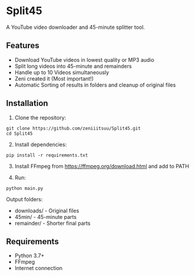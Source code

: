 # Split45

A YouTube video downloader and 45-minute splitter tool.

## Features

- Download YouTube videos in lowest quality or MP3 audio
- Split long videos into 45-minute and remainders
- Handle up to 10 Videos simultaneously
- Zeni created it (Most important!)
- Automatic Sorting of results in folders and cleanup of original files

## Installation

1. Clone the repository:
```
git clone https://github.com/zeniiitsuu/Split45.git
cd Split45
```

2. Install dependencies:
```
pip install -r requirements.txt
```

3. Install FFmpeg from https://ffmpeg.org/download.html and add to PATH

4. Run:
```
python main.py
```


Output folders:
- downloads/ - Original files
- 45min/ - 45-minute parts
- remainder/ - Shorter final parts

## Requirements

- Python 3.7+
- FFmpeg
- Internet connection 
